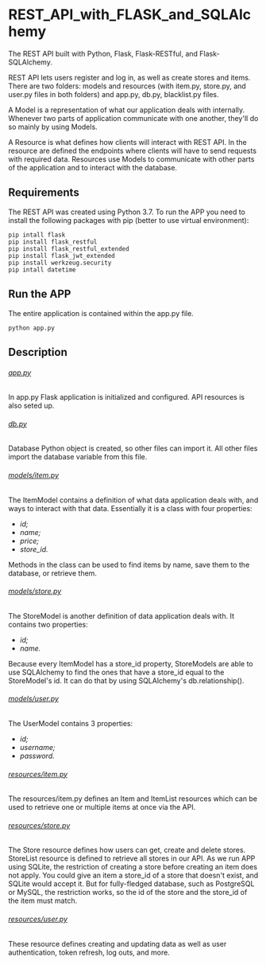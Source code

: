 # REST_API_with_FLASK_and_SQLAlchemy

The REST API built with Python, Flask, Flask-RESTful, and Flask-SQLAlchemy.

REST API lets users register and log in, as well as create stores and items. There are two folders: models 
and resources (with item.py, store.py, and user.py files in both folders) and app.py, db.py, blacklist.py files.

A Model is a representation of what our application deals with internally. Whenever two parts of application 
communicate with one another, they'll do so mainly by using Models.

A Resource is what defines how clients will interact with REST API. In the resource are defined the endpoints 
where clients will have to send requests with required data. Resources use Models to communicate with other parts 
of the application and to interact with the database.


## Requirements

The REST API was created using Python 3.7. To run the APP you need to install the following packages with pip
(better to use virtual environment):

```
pip intall flask
pip install flask_restful
pip install flask_restful_extended
pip install flask_jwt_extended
pip install werkzeug.security
pip intall datetime
```


## Run the APP

The entire application is contained within the app.py file.

```
python app.py
```

## Description

###### [app.py](https://github.com/brechka/REST_API_with_FLASK_and_SQLAlchemy/blob/master/app.py)

In app.py Flask application is initialized and configured. API resources is also seted up.

###### [db.py](https://github.com/brechka/REST_API_with_FLASK_and_SQLAlchemy/blob/master/db.py)

Database Python object is created, so other files can import it. All other files import the database variable 
from this file.


###### [models/item.py](https://github.com/brechka/REST_API_with_FLASK_and_SQLAlchemy/blob/master/models/item.py)

The ItemModel contains a definition of what data application deals with, and ways to interact with that data. 
Essentially it is a class with four properties:

- *id;*
- *name;*
- *price;*
- *store_id.*

Methods in the class can be used to find items by name, save them to the database, or retrieve them. 

###### [models/store.py](https://github.com/brechka/REST_API_with_FLASK_and_SQLAlchemy/blob/master/models/store.py)

The StoreModel is another definition of data application deals with. It contains two properties:

- *id;*
- *name.*

Because every ItemModel has a store_id property, StoreModels are able to use SQLAlchemy to find the ones 
that have a store_id equal to the StoreModel's id. It can do that by using SQLAlchemy's db.relationship().

###### [models/user.py](https://github.com/brechka/REST_API_with_FLASK_and_SQLAlchemy/blob/master/models/user.py)

The UserModel contains 3 properties:

- *id;*
- *username;*
- *password.*


###### [resources/item.py](https://github.com/brechka/REST_API_with_FLASK_and_SQLAlchemy/blob/master/resources/item.py)

The resources/item.py defines an Item and ItemList resources which can be used to retrieve one or multiple items 
at once via the API.

###### [resources/store.py](https://github.com/brechka/REST_API_with_FLASK_and_SQLAlchemy/blob/master/resources/store.py)

The Store resource defines how users can get, create and delete stores. StoreList resource is defined to retrieve 
all stores in our API.
As we run APP using SQLite, the restriction of creating a store before creating an item does not apply. You could 
give an item a store_id of a store that doesn't exist, and SQLite would accept it. But for fully-fledged database, 
such as PostgreSQL or MySQL, the restriction works, so the id of the store and the store_id of the item must match.

###### [resources/user.py](https://github.com/brechka/REST_API_with_FLASK_and_SQLAlchemy/blob/master/resources/user.py)

These resource defines creating and updating data as well as user authentication, token refresh, log outs, 
and more.


